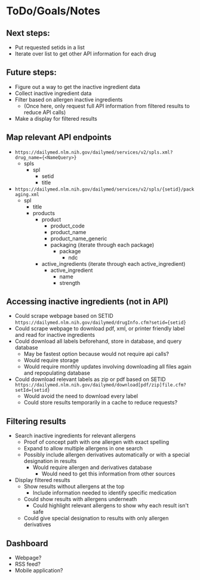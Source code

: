 # ToDo/Goals/Notes

## Next steps:
- Put requested setids in a list 
- Iterate over list to get other API information for each drug
## Future steps:
-  Figure out a way to get the inactive ingredient data
- Collect inactive ingredient data
- Filter based on allergen inactive ingredients
    - (Once here, only request full API information from filtered results to reduce API calls)
- Make a display for filtered results
## Map relevant API endpoints
- `https://dailymed.nlm.nih.gov/dailymed/services/v2/spls.xml?drug_name={<NameQuery>}`
    - spls
        - spl
          -  setid
          -  title
- `https://dailymed.nlm.nih.gov/dailymed/services/v2/spls/{setid}/packaging.xml`
    - spl
        - title
        - products
            - product
                - product_code
                - product_name
                - product_name_generic
                - packaging (iterate through each package)
                    - package
                        - ndc
            - active_ingredients (iterate through each active_ingredient)
                - active_ingredient
                    - name
                    - strength
## Accessing inactive ingredients (not in API)
- Could scrape webpage based on SETID `https://dailymed.nlm.nih.gov/dailymed/drugInfo.cfm?setid={setid}`
- Could scrape webpage to download pdf, xml, or printer friendly label and read for inactive ingredients
- Could download all labels beforehand, store in database, and query database
    - May be fastest option because would not require api calls?
    - Would require storage 
    - Would require monthly updates involving downloading all files again and repopulating database
 - Could download relevant labels as zip or pdf based on SETID `https://dailymed.nlm.nih.gov/dailymed/download[pdf/zip]file.cfm?setId={setid}`
   - Would avoid the need to download every label 
   - Could store results temporarily in a cache to reduce requests?
## Filtering results
- Search inactive ingredients for relevant allergens
    - Proof of concept path with one allergen with exact spelling
    - Expand to allow multiple allergens in one search
    - Possibly include allergen derivatives automatically or with a special designation in results
      - Would require allergen and derivatives database
        - Would need to get this information from other sources
- Display filtered results
  - Show results without allergens at the top
    - Include information needed to identify specific medication 
  - Could show results with allergens underneath
     - Could highlight relevant allergens to show why each result isn't safe
  - Could give special designation to results with only allergen derivatives
## Dashboard
- Webpage?
- RSS feed?
- Mobile application?
